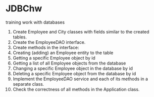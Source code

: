 # JDBChw
training work with databases
1. Create Employee and City classes with fields similar to the created tables.
2. Create the EmployeeDAO interface.
3. Create methods in the interface:
1. Creating (adding) an Employee entity to the table
2. Getting a specific Employee object by id
3. Getting a list of all Employee objects from the database
4. Changing a specific Employee object in the database by id
5. Deleting a specific Employee object from the database by id
4. Implement the EmployeeDAO service and each of its methods in a separate class.
5. Check the correctness of all methods in the Application class.
